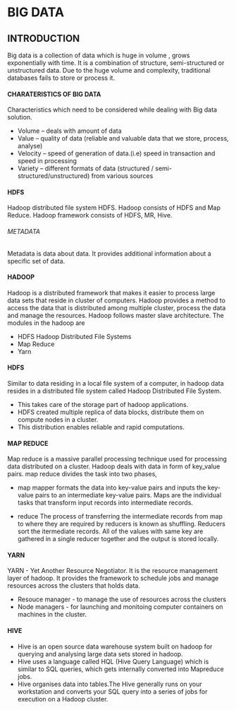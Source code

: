 # BIG DATA #

## INTRODUCTION ##
Big data is a collection of data which is huge in volume , grows exponentially with time.
It is a combination of structure, semi-structured or unstructured data.
Due to the huge volume and complexity, traditional databases fails to store or process it.

####  CHARATERISTICS OF BIG  DATA ####

Characteristics which need to be considered while dealing with Big data solution.
 - Volume – deals with amount of data
 - Value – quality of data (reliable and valuable data that we store, process, analyse)
 - Velocity – speed of generation of data.(i.e) speed in transaction and speed in processing
 - Variety – different formats of data (structured / semi-structured/unstructured) from various sources 

#### HDFS ####
Hadoop distributed file system HDFS.
Hadoop consists of HDFS and Map Reduce.
Hadoop framework consists of HDFS, MR, Hive.

###### METADATA ######
Metadata is data about data. It provides additional information about a specific set of data.

#### HADOOP ####
Hadoop is a distributed framework that makes it easier to process large data sets that reside in cluster of computers.
Hadoop provides a method to access the data that is distributed among multiple cluster, process the data and manage the resources.
Hadoop follows master slave architecture.
The modules in the hadoop are
  - HDFS Hadoop Distributed File Systems
  - Map Reduce
  - Yarn
  
#### HDFS ####
Similar to data residing in a local file system of a computer, in hadoop data resides in a distributed file system called Hadoop Distributed File System.
 - This takes care of the storage part of hadoop applications.
 - HDFS created multiple replica of data blocks, distribute them on compute nodes in a cluster.
 - This distribution enables reliable and rapid computations.

#### MAP REDUCE ####
Map reduce is a massive parallel processing technique used for processing data distributed on a cluster.
Hadoop deals with data in form of key_value pairs.
map reduce divides the task into two phases, 
 - map
  mapper formats the data into key-value pairs and inputs the key-value pairs to an intermediate key-value pairs.
 Maps are the individual tasks that transform input records into intermediate records.

 - reduce
The process of transferring the intermediate records from map to where they are required by reducers is known as shuffling.
Reducers sort the itermediate records.
All of the values with same key are gathered in a single reducer together and the output is stored locally.

#### YARN ####
YARN - Yet Another Resource Negotiator.
It is the resource management layer of hadoop.
It provides the framework to schedule jobs and manage resources across the clusters that holds data.
 - Resouce manager - to manage the use of resources across the clusters
 - Node managers - for launching and monitoing computer containers on machines in the cluster.

#### HIVE ####
 - Hive is an open source data warehouse system built on hadoop for  querying and analysing large data sets stored in hadoop.
 - Hive uses a language called HQL (Hive Query Language) which is similar to SQL queries, which gets internally converted into Mapreduce jobs.
 - Hive organises data into tables.The Hive generally runs on your workstation and converts your SQL query into a series of jobs for execution on a Hadoop cluster. 

